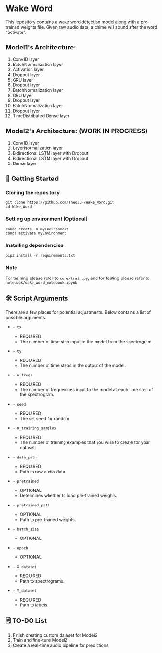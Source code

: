 # Wake Word

This repository contains a wake word detection model along with a pre-trained weights file. Given raw audio data, a chime will sound after the word "activate".

## Model1's Architecture:

1. Conv1D layer
1. BatchNormalization layer
1. Activation layer
1. Dropout layer
1. GRU layer
1. Dropout layer
1. BatchNormalization layer
1. GRU layer
1. Dropout layer
1. BatchNormalization layer
1. Dropout layer
1. TimeDistributed Dense layer

## Model2's Architecture: (WORK IN PROGRESS)

1. Conv1D layer
1. LayerNormalization layer
1. Bidirectional LSTM layer with Dropout
1. Bidirectional LSTM layer with Dropout
1. Dense layer

## 🚀 Getting Started

### Cloning the repository

```
git clone https://github.com/TheoJJF/Wake_Word.git
cd Wake_Word
```

### Setting up environment [Optional] 

```
conda create -n myEnvironment
conda activate myEnvironment
```

### Installing dependencies

```
pip3 install -r requirements.txt
```

### Note
For training please refer to `core/train.py`, and for testing please refer to `notebook/wake_word_notebook.ipynb`

## 🛠️ Script Arguments
There are a few places for potential adjustments. Below contains a list of possible arguments. 

- `--tx`
    - REQUIRED
    - The number of time step input to the model from the spectrogram.

- `--ty`
    - REQUIRED
    - The number of time steps in the output of the model.

- `--n_freqs`
    - REQUIRED
    - The number of frequenices input to the model at each time step of the spectrogram.

- `--seed`
    - REQUIRED
    - The set seed for random

- `--n_training_samples`
    - REQUIRED
    - The number of training examples that you wish to create for your dataset.

- `--data_path`
    - REQUIRED
    - Path to raw audio data.

- `--pretrained`
    - OPTIONAL
    - Determines whether to load pre-trained weights.

- `--pretrained_path`
    - OPTIONAL
    - Path to pre-trained weights.

- `--batch_size`
    - OPTIONAL

- `--epoch`
    - OPTIONAL

- `--X_dataset`
    - REQUIRED
    - Path to spectrograms.

- `--Y_dataset`
    - REQUIRED
    - Path to labels.

## 🗒️ TO-DO List

1. Finish creating custom dataset for Model2
1. Train and fine-tune Model2
1. Create a real-time audio pipeline for predictions
